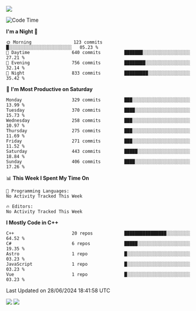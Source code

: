 ![](https://komarev.com/ghpvc/?username=lilpidgey&color=red)
<!--START_SECTION:waka-->
![Code Time](http://img.shields.io/badge/Code%20Time-1%2C491%20hrs%2018%20mins-blue)

**I'm a Night 🦉** 

```text
🌞 Morning                123 commits         █░░░░░░░░░░░░░░░░░░░░░░░░   05.23 % 
🌆 Daytime                640 commits         ███████░░░░░░░░░░░░░░░░░░   27.21 % 
🌃 Evening                756 commits         ████████░░░░░░░░░░░░░░░░░   32.14 % 
🌙 Night                  833 commits         █████████░░░░░░░░░░░░░░░░   35.42 % 
```
📅 **I'm Most Productive on Saturday** 

```text
Monday                   329 commits         ███░░░░░░░░░░░░░░░░░░░░░░   13.99 % 
Tuesday                  370 commits         ████░░░░░░░░░░░░░░░░░░░░░   15.73 % 
Wednesday                258 commits         ███░░░░░░░░░░░░░░░░░░░░░░   10.97 % 
Thursday                 275 commits         ███░░░░░░░░░░░░░░░░░░░░░░   11.69 % 
Friday                   271 commits         ███░░░░░░░░░░░░░░░░░░░░░░   11.52 % 
Saturday                 443 commits         █████░░░░░░░░░░░░░░░░░░░░   18.84 % 
Sunday                   406 commits         ████░░░░░░░░░░░░░░░░░░░░░   17.26 % 
```


📊 **This Week I Spent My Time On** 

```text
💬 Programming Languages: 
No Activity Tracked This Week

🔥 Editors: 
No Activity Tracked This Week
```

**I Mostly Code in C++** 

```text
C++                      20 repos            ████████████████░░░░░░░░░   64.52 % 
C#                       6 repos             █████░░░░░░░░░░░░░░░░░░░░   19.35 % 
Astro                    1 repo              █░░░░░░░░░░░░░░░░░░░░░░░░   03.23 % 
JavaScript               1 repo              █░░░░░░░░░░░░░░░░░░░░░░░░   03.23 % 
Vue                      1 repo              █░░░░░░░░░░░░░░░░░░░░░░░░   03.23 % 
```




 Last Updated on 28/06/2024 18:41:58 UTC
<!--END_SECTION:waka-->
![](https://hit.yhype.me/github/profile?user_id=42968544)
![](https://komarev.com/ghpvc/?lilpidgey)
